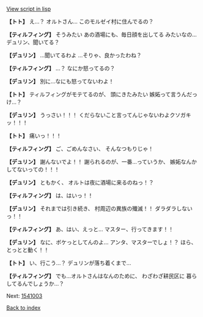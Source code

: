 [View script in lisp](../scripts/1541002.txt)

**【トト】**
え…？
オルトさん…
このモルゼイ村に住んでるの？

**【ティルフィング】**
そうみたい
あの酒場にも、毎日顔を出してる
みたいなの…デュリン、聞いてる？

**【デュリン】**
…聞いてるわよ
…そりゃ、良かったわね？

**【ティルフィング】**
…？
なにか怒ってるの？

**【デュリン】**
別に…なにも怒ってないわよ！

**【トト】**
ティルフィングがモテてるのが、
頭にきたみたい
嫉妬って言うんだっけ…？

**【デュリン】**
うっさい！！！
くだらないこと言ってんじゃないわよクソガキッ！！！

**【トト】**
痛いっ！！！

**【ティルフィング】**
ご、ごめんなさい、
そんなつもりじゃ！

**【デュリン】**
謝んないでよ！！
謝られるのが、一番…っていうか、
嫉妬なんかしてないっての！！！

**【デュリン】**
ともかく、
オルトは夜に酒場に来るのねっ！？

**【ティルフィング】**
は、はいっ！！

**【デュリン】**
それまでは引き続き、
村周辺の異族の殲滅！！
ダラダラしないっ！！

**【ティルフィング】**
あ、はい、えっと…
マスター、行ってきます！！

**【デュリン】**
なに、ボケっとしてんのよ…
アンタ、マスターでしょ！？
ほら、とっとと動く！！

**【トト】**
い、行こう…？
デュリンが落ち着くまで…

**【ティルフィング】**
でも…オルトさんはなんのために、
わざわざ耕民区に
暮らしてるんでしょうか…？

Next: [1541003](1541003.md)

[Back to index](index.md)
